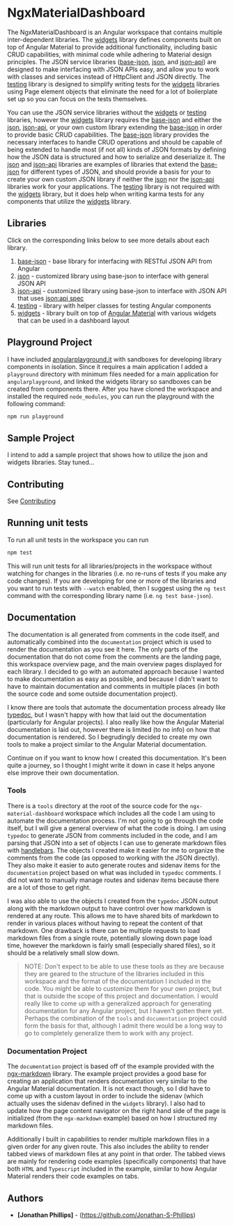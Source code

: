 # NgxMaterialDashboard

The NgxMaterialDashboard is an Angular workspace that contains multiple inter-dependent libraries. The [widgets](widgets) library defines components built on top of Angular Material to provide additional functionality, including basic CRUD capabilities, with minimal code while adhering to Material design principles. The JSON service libraries ([base-json](base-json), [json](json), and [json-api](json-api)) are designed to make interfacing with JSON APIs easy, and allow you to work with classes and services instead of HttpClient and JSON directly. The [testing](testing) library is designed to simplify writing tests for the [widgets](widgets) libraries using Page element objects that eliminate the need for a lot of boilerplate set up so you can focus on the tests themselves. 

You can use the JSON service libraries without the [widgets](widgets) or [testing](testing) libraries, however the [widgets](widgets) library requires the [base-json](base-json) and either the [json](json), [json-api](json-api), or your own custom library extending the [base-json](base-json) in order to provide basic CRUD capabilities. The [base-json](base-json) library provides the necessary interfaces to handle CRUD operations and should be capable of being extended to handle most (if not all) kinds of JSON formats by defining how the JSON data is structured and how to serialize and deserialize it. The [json](json) and [json-api](json-api) libraries are examples of libraries that extend the [base-json](library) for different types of JSON, and should provide a basis for your to create your own custom JSON library if neither the [json](json) nor the [json-api](json-api) libraries work for your applications. The [testing](testing) library is not required with the [widgets](widgets) library, but it does help when writing karma tests for any components that utilize the [widgets](widgets) library.

## Libraries

Click on the corresponding links below to see more details about each library.

1. [base-json](base-json) - base library for interfacing with RESTful JSON API from Angular
2. [json](json) - customized library using base-json to interface with general JSON API
3. [json-api](json-api) - customized library using base-json to interface with JSON API that uses [json:api spec](https://jsonapi.org)
4. [testing](testing) - library with helper classes for testing Angular components
5. [widgets](widgets) - library built on top of  [Angular Material](https://material.angular.io) with various widgets that can be used in a dashboard layout

## Playground Project

I have included [angularplayground.it](https://angularplayground.it) with sandboxes for developing library components in isolation. Since it requires a main application I added a `playground` directory with minimum files needed for a main application for `angularplayground`, and linked the widgets library so sandboxes can be created from components there. After you have cloned the workspace and installed the required `node_modules`, you can run the playground with the following command:

```bash
npm run playground
```

## Sample Project

I intend to add a sample project that shows how to utilize the json and widgets libraries. Stay tuned...

## Contributing

See [Contributing](CONTRIBUTING.md)

## Running unit tests

To run all unit tests in the workspace you can run

```bash
npm test
```

This will run unit tests for all libraries/projects in the workspace without watching for changes in the libraries (i.e. no re-runs of tests if you make any code changes). If you are developing for one or more of the libraries and you want to run tests with `--watch` enabled, then I suggest using the `ng test` command with the corresponding library name (i.e. `ng test base-json`).

## Documentation

The documentation is all generated from comments in the code itself, and automatically combined into the `documentation` project which is used to render the documentation as you see it here. The only parts of the documentation that do not come from the comments are the landing page, this workspace overview page, and the main overview pages displayed for each library. I decided to go with an automated approach because I wanted to make documentation as easy as possible, and because I didn't want to have to maintain documentation and comments in multiple places (in both the source code and some outside documentation project).

I know there are tools that automate the documentation process already like [typedoc](https://typedoc.org/), but I wasn't happy with how that laid out the documentation (particularly for Angular projects). I also really like how the Angular Material documentation is laid out, however there is limited (to no info) on how that documentation is rendered. So I begrudingly decided to create my own tools to make a project similar to the Angular Material documentation.

Continue on if you want to know how I created this documentation. It's been quite a journey, so I thought I might write it down in case it helps anyone else improve their own documentation.

### Tools

There is a `tools` directory at the root of the source code for the `ngx-material-dashboard` workspace which includes all the code I am using to automate the documentation process. I'm not going to go through the code itself, but I will give a general overview of what the code is doing. I am using `typedoc` to generate JSON from comments included in the code, and I am parsing that JSON into a set of objects I can use to generate markdown files with [handlebars](https://handlebarsjs.com/). The objects I created make it easier for me to organize the comments from the code (as opposed to working with the JSON directly). They also make it easier to auto generate routes and sidenav items for the `documentation` project based on what was included in `typedoc` comments. I did not want to manually manage routes and sidenav items because there are a lot of those to get right.

I was also able to use the objects I created from the `typedoc` JSON output along with the markdown output to have control over how markdown is rendered at any route. This allows me to have shared bits of markdown to render in various places without having to repeat the content of that markdown. One drawback is there can be multiple requests to load markdown files from a single route, potentially slowing down page load time, however the markdown is fairly small (especially shared files), so it should be a relatively small slow down.

> NOTE: Don't expect to be able to use these tools as they are because they are geared to the structure of the libraries included in this workspace and the format of the documentation I included in the code. You might be able to customize them for your own project, but that is outside the scope of this project and documentation. I would really like to come up with a generalized approach for generating documentation for any Angular project, but I haven't gotten there yet. Perhaps the combination of the `tools` and `documentation` project could form the basis for that, although I admit there would be a long way to go to completely generalize them to work with any project.

### Documentation Project

The `documentation` project is based off of the example provided with the [ngx-markdown](https://www.npmjs.com/package/ngx-markdown) library. The example project provides a good base for creating an application that renders documentation very similar to the Angular Material documentation. It is not exact though, so I did have to come up with a custom layout in order to include the sidenav (which actually uses the sidenav defined in the `widgets` library). I also had to update how the page content navigator on the right hand side of the page is initialized (from the `ngx-markdown` example) based on how I structured my markdown files.

Additionally I built in capabilities to render multiple markdown files in a given order for any given route. This also includes the ability to render tabbed views of markdown files at any point in that order. The tabbed views are mainly for rendering code examples (specifically components) that have both `HTML` and `Typescript` included in the example, similar to how Angular Material renders their code examples on tabs.

## Authors

* **[Jonathan Phillips]** - (https://github.com/Jonathan-S-Phillips)
